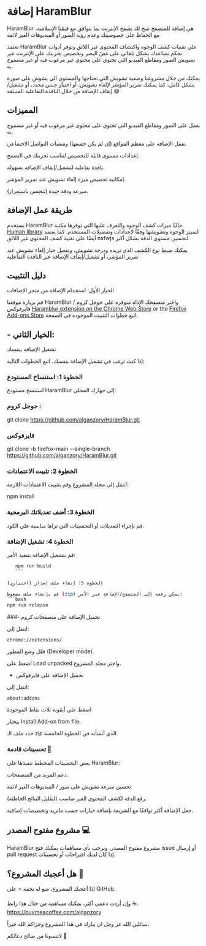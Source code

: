 # إضافة HaramBlur

HaramBlur 
هي إضافة للمتصفح تتيح لك تصفح الإنترنت بما يتوافق مع قيمًنا الإسلامية، مع الحفاظ على خصوصيتك وعدم رؤية الصور أو الفيديوهات الغير لائقة 


تعتمد HaramBlur
 على تقنيات كشف الوجوه واكتشاف المحتوى غير اللائق وتوفر أدوات تحكم تساعدك بشكل تلقائي على غضّ البصر وتخصيص تجربتك على الإنترنت عبر تشويش الصور ومقاطع الفيديو التي تحتوي على محتوى غير مرغوب فيه أو غير مسموح به.

يمكنك من خلال مشروعنا وضعية تشويش التي تحتاجها والمستوى الي يشوش على صورة بشكل كامل، كما يمكنك تمرير المؤشر لإلغاء تشويش، أو اختيار جنس محدد، أو تشغيل/إيقاف الإضافة من خلال النافذة التفاعلية المنبثقة 😄

##  المميزات

يعمل على الصور ومقاطع الفيديو التي تحتوي على محتوى غير مرغوب فيه أو غير مسموح به.

تعمل الإضافة على معظم المواقع (إن لم يكن جميعها) ومنصات التواصل الاجتماعي.

إعدادات مستوى  قابلة للتخصيص لتناسب تجربتك في التصفح.

نافذة تفاعلية لتشغيل/إيقاف الإضافة بسهولة.

إمكانية تخصيص ميزة إلغاء تشويش عند تمرير المؤشر.

سرعة ودقة جيدة (تتحسن باستمرار).

##  طريقة عمل الإضافة

يستخدم 
HaramBlur
 حاليًا ميزات كشف الوجوه والتعرف عليها التي توفرها مكتبة [Human library](https://github.com/vladmandic/human) لتمييز الوجوه وتشويشها وفقًا لإعدادات وتفضيلات المستخدم. كما يعتمد أيضًا على تقنية كشف المحتوى غير اللائق nsfwjs لتحسين مستوى الدقة بشكل أكبر.

يمكنك ضبط نوع الكشف الذي تريده ودرجة تشويش، وتفعيل خيار إلغاء تشويش عند تمرير المؤشر، أو تشغيل/إيقاف الإضافة عبر النافذة التفاعلية 

##  دليل التثبيت
الخيار الأول: استخدام الإضافة من متجر الإضافات

قم بزيارة موقعنا
 HaramBlur 
واختر متصفحك
الإداة متوفرة على  جوجل كروم / فايرفوكس
[Haramblur extension on the Chrome Web Store](https://chrome.google.com/webstore/detail/haramblur/pbcoegikffnadpahojjhgdladmmddeji) or the [Firefox Add-ons Store](https://addons.mozilla.org/addon/haramblur/)
اتبع خطوات التثبيت الموجودة في الصفحة.

## - الخيار الثاني: 
تشغيل الإضافة بنفسك

إذا كنت ترغب في تشغيل الإضافة بنفسك، اتبع الخطوات التالية:

### الخطوة 1: استنساخ المستودع

استنسخ مستودع HaramBlur إلى جهازك المحلي:

### جوجل كروم :

git clone https://github.com/alganzory/HaramBlur.git


### فايرفوكس

git clone -b firefox-main --single-branch https://github.com/alganzory/HaramBlur.git

### الخطوة 2: تثبيت الاعتمادات

انتقل إلى مجلد المشروع وقم بتثبيت الاعتمادات اللازمة:

npm install

### الخطوة 3: أضف تعديلاتك البرمجية

قم بإجراء التعديلات أو التحسينات التي تراها مناسبة على الكود.

### الخطوة 4: تشغيل الإضافة

قم بتشغيل الإضافة بتنفيذ الأمر:

 ```bash
    npm run build
    ```

الخطوة 5: إنشاء ملف إصدار (اختياري)

قم بإنشاء ملف مضغوط (zip) يمكن رفعه إلى المتصفح/الإضافة عبر الأمر:
```bash
npm run release
```

###- تحميل الإضافة على متصفحات كروم

انتقل إلى:

`chrome://extensions/`


فعّل وضع المطور (Developer mode).

اضغط على Load unpacked واختر مجلد المشروع.

- تحميل الإضافة على فايرفوكس

انتقل إلى:

`about:addons`


اضغط على أيقونة ثلاث نقاط الموجودة

بتختار Install Add-on from file.

حدد ملف الـ zip الذي أنشأته في الخطوة الخامسة.

### تحسينات قادمة 🚀

بعض التحسينات المخطط تنفيذها على HaramBlur:

دعم المزيد من المتصفحات.

تحسين سرعة  تشويش على صور / الفيديوهات الغير لائقة

رفع الدقة لكشف المحتوى الغير مناسب (لتقليل النتائج الخاطئة).

جعل الإضافة أكثر توافقًا مع الشريعة بإضافة خيارات حسب ماتريد  وتخصيصات إضافية.

## مشروع مفتوح المصدر 💻

HaramBlur 
مشروع مفتوح المصدر، ونرحب بأي مساهمات
يمكنك فتح issue أو إرسال pull request إذا كان لديك اقتراحات أو تحسينات.

## هل أعجبك المشروع؟ 🌟

إذا أعجبك المشروع، ضع له نجمة ⭐️ على GitHub.

وإن أردت دعمي أكثر، يمكنك مساهمة من خلال هذا رابط ☕️.
https://buymeacoffee.com/alganzory 

سائلين الله عز وجل ان يبارك في هذا المشروع وجزاكم الله خيراً،

لاتنسونا من صالح دعائكم 🤲
